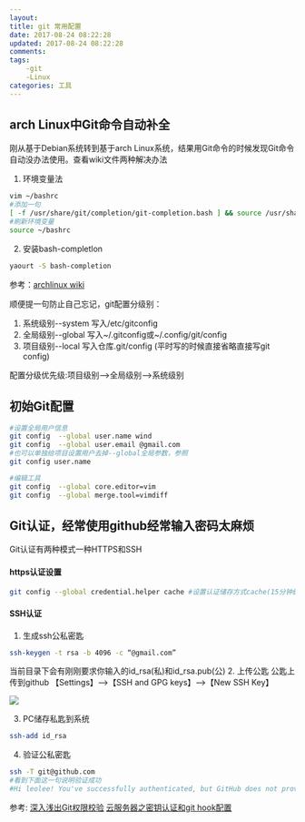 ```yaml
---
layout: 
title: git 常用配置
date: 2017-08-24 08:22:28
updated: 2017-08-24 08:22:28
comments: 
tags: 
    -git
    -Linux
categories: 工具
---
```

## arch Linux中Git命令自动补全
刚从基于Debian系统转到基于arch Linux系统，结果用Git命令的时候发现Git命令自动没办法使用。查看wiki文件两种解决办法
1. 环境变量法
``` bash
vim ~/bashrc
#添加一句
[ -f /usr/share/git/completion/git-completion.bash ] && source /usr/share/git/completion/git-completion.bash
#刷新环境变量
source ~/bashrc
```
2. 安装bash-completlon
```bash
yaourt -S bash-completion
```
参考：[archlinux wiki](https://wiki.archlinux.org/index.php/git)

顺便提一句防止自己忘记，git配置分级别：
1. 系统级别--system 写入/etc/gitconfig
2. 全局级别--global 写入~/.gitconfig或~/.config/git/config
3. 项目级别--local  写入仓库.git/config (平时写的时候直接省略直接写git config)

配置分级优先级:项目级别-->全局级别-->系统级别

## 初始Git配置
```bash
#设置全局用户信息
git config  --global user.name wind
git config  --global user.email @gmail.com
#也可以单独给项目设置用户去掉--global全局参数，参照
git config user.name

#编辑工具
git config  --global core.editor=vim
git config  --global merge.tool=vimdiff
```
## Git认证，经常使用github经常输入密码太麻烦
Git认证有两种模式一种HTTPS和SSH

#### https认证设置

```bash
git config --global credential.helper cache #设置认证储存方式cache(15分钟缓存)，store(明文储存)
```
#### SSH认证
1. 生成ssh公私密匙
```bash
ssh-keygen -t rsa -b 4096 -c “@gmail.com”
```
当前目录下会有刚刚要求你输入的id_rsa(私)和id_rsa.pub(公)
2. 上传公匙
公匙上传到github 【Settings】-->【SSH and GPG keys】-->【New SSH Key】

![](https://ws1.sinaimg.cn/large/006VAXiDgy1fiuoz5sl3oj30wx0j4dhv.jpg)

3. PC储存私匙到系统
```bash
ssh-add id_rsa
```
4. 验证公私密匙
```bash
ssh -T git@github.com
#看到下面这一句说明验证成功
#Hi leolee! You've successfully authenticated, but GitHub does not provide shell access.
```
参考:
    [深入浅出Git权限校验](http://debugtalk.com/post/head-first-git-authority-verification/)
    [云服务器之密钥认证和git hook配置](http://www.jianshu.com/p/9fcd5522e86b)

